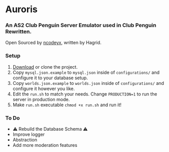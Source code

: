 # Auroris
### An AS2 Club Penguin Server Emulator used in Club Penguin Rewritten.

Open Sourced by [ncodeyx](https://github.com/ncodeyx/Auroris), written by Hagrid.

### Setup
1. [Download](https://github.com/HashSploit/Auroris/archive/master.zip) or clone the project.
2. Copy `mysql.json.example` to `mysql.json` inside of `configurations/` and configure it to your database setup.
3. Copy `worlds.json.example` to `worlds.json` inside of `configurations/` and configure it however you like.
4. Edit the `run.sh` to match your needs. Change `PRODUCTION=1` to run the server in production mode.
5. Make `run.sh` executable `chmod +x run.sh` and run it!

### To Do
- :warning: Rebuild the Database Schema :warning:
- Improve logger
- Abstraction
- Add more moderation features

